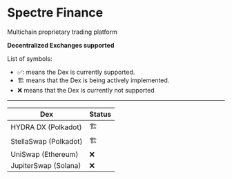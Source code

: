 # Spectre Finance
Multichain proprietary trading platform

**Decentralized Exchanges supported**

List of symbols:
- ✅: means the Dex is currently supported.
- 🏗️ means that the Dex is being actively implemented.
- ❌ means that the Dex is currently not supported

---

| Dex                     | Status             |
| ------------------------| -------------------|
| HYDRA DX (Polkadot)     | 🏗️                 |
| StellaSwap (Polkadot)   | 🏗️                 |  
| UniSwap (Ethereum)      | ❌                 |
| JupiterSwap (Solana)    | ❌                 |